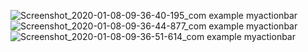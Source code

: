 ![Screenshot_2020-01-08-09-36-40-195_com example myactionbar](https://user-images.githubusercontent.com/44023418/72032038-d6f96680-32c0-11ea-862b-9166fcfa0827.jpg)
![Screenshot_2020-01-08-09-36-44-877_com example myactionbar](https://user-images.githubusercontent.com/44023418/72032039-d6f96680-32c0-11ea-95a5-f1da7833dcb8.jpg)
![Screenshot_2020-01-08-09-36-51-614_com example myactionbar](https://user-images.githubusercontent.com/44023418/72032040-d791fd00-32c0-11ea-8d5b-5fb47f5fd622.jpg)
